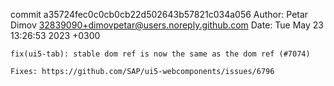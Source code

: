 commit a35724fec0c0cb0cb22d502643b57821c034a056
Author: Petar Dimov <32839090+dimovpetar@users.noreply.github.com>
Date:   Tue May 23 13:26:53 2023 +0300

    fix(ui5-tab): stable dom ref is now the same as the dom ref (#7074)
    
    Fixes: https://github.com/SAP/ui5-webcomponents/issues/6796

